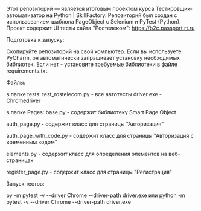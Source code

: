   Этот репозиторий — является итоговым проектом курса Тестировщик-автоматизатор на Python | SkillFactory.
Репозиторий был создан с использованием шаблона PageObject с Selenium и PyTest (Python).
Проект содержит UI тесты сайта "Ростелеком": https://b2c.passport.rt.ru

  Подготовка к запуску:

Скопируйте репозиторий на свой компьютер.
Если вы используете PyCharm, он автоматически запрашивает установку необходимых библиотек.
Если нет - установите требуемые библиотеки в файле requirements.txt.


Файлы:

в папке tests: test_rostelecom.py - все автотесты
               driver.exe - Chromedriver

в папке Pages: base.py - содержит библиотеку Smart Page Object

auth_page.py - содержит класс для страницы "Авторизация"

auth_page_with_code.py - содержит класс для страницы "Авторизация с временным кодом"

elements.py - содержит класс для определения элементов на веб-страницах

register_page.py - содержит класс для страницы "Регистрация"

Запуск тестов:

 py -m pytest -v --driver Chrome --driver-path driver.exe 
 или
 python -m pytest -v --driver Chrome --driver-path driver.exe
